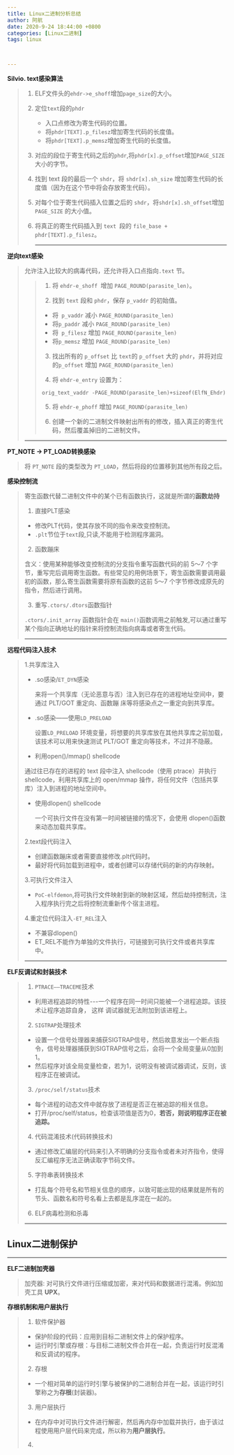 ```yaml
---
title: Linux二进制分析总结
author: 阿航
date: 2020-9-24 18:44:00 +0800
categories: [Linux二进制]
tags: linux



---
```








**Silvio. text感染算法**

> 1. ELF文件头的`ehdr->e_shoff`增加`page_size`的大小。
>
> 2. 定位`text`段的`phdr`
>
>    * 入口点修改为寄生代码的位置。
>    * 将`phdr[TEXT].p_filesz`增加寄生代码的长度值。
>    * 将`phdr[TEXT].p_memsz`增加寄生代码的长度值。
>
> 3. 对应的段位于寄生代码之后的`phdr`,将`phdr[x].p_offset`增加`PAGE_SIZE`大小的字节。
>
> 4. 找到 text 段的最后一个 `shdr`，将 `shdr[x].sh_size` 增加寄生代码的长度值（因为在这个节中将会存放寄生代码）。
>
> 5. 对每个位于寄生代码插入位置之后的 `shdr`，将`shdr[x].sh_offset`增加 `PAGE_SIZE` 的大小值。
>
> 6. 将真正的寄生代码插入到 `text `段的 `file_base + phdr[TEXT].p_filesz`。
>
>    ****

**逆向text感染**

> 允许注入比较大的病毒代码，还允许将入口点指向`.text` 节。
>
> >1. 将 `ehdr-e_shoff `增加 `PAGE_ROUND(parasite_len)`。
> >
> >2. 找到 `text` 段和 `phdr`，保存 `p_vaddr` 的初始值。
> >
> >   * 将` p_vaddr` 减小 `PAGE_ROUND(parasite_len)`
> >   * 将`p_paddr` 减小 `PAGE_ROUND(parasite_len)`
> >   * 将` p_filesz` 增加 `PAGE_ROUND(parasite_len)`
> >   * 将`p_memsz` 增加 `PAGE_ROUND(parasite_len)`
> >
> >3. 找出所有的 `p_offset` 比 `text`的 `p_offset` 大的 `phdr`，并将对应的`p_offset` 增加 `PAGE_ROUND(parasite_len)`
> >
> >4. 将 `ehdr-e_entry` 设置为：
> >
> >   ```
> >   orig_text_vaddr -PAGE_ROUND(parasite_len)+sizeof(ElfN_Ehdr) 
> >   ```
> >
> >5. 将 `ehdr-e_phoff` 增加 `PAGE_ROUND(parasite_len)`
> >
> >6. 创建一个新的二进制文件映射出所有的修改，插入真正的寄生代码，然后覆盖掉旧的二进制文件。
>
> ****

**PT_NOTE -> PT_LOAD转换感染**

>将 `PT_NOTE` 段的类型改为 `PT_LOAD`，然后将段的位置移到其他所有段之后。

**感染控制流**

>寄生函数代替二进制文件中的某个已有函数执行，这就是所谓的**函数劫持**
>
>1. 直接PLT感染
>
>   * 修改PLT代码，使其存放不同的指令来改变控制流。
>   * `.plt`节位于`text`段,只读,不能用于检测程序漏洞。
>
>2. 函数蹦床
>
>   含义：使用某种能够改变控制流的分支指令重写函数代码的前 5～7 个字节，重写完后调用寄生函数。有些常见的用例场景下，寄生函数需要调用最初的函数，那么寄生函数需要将原有函数的这前 5～7 个字节修改成原先的指令，然后进行调用。
>
>3. 重写`.ctors/.dtors`函数指针
>
>   `.ctors/.init_array` 函数指针会在 `main()`函数调用之前触发,可以通过重写某个指向正确地址的指针来将控制流指向病毒或者寄生代码。
>
> ****

**远程代码注入技术**

>1.共享库注入
>
>  * .so感染/`ET_DYN`感染
>
>     来将一个共享库（无论恶意与否）注入到已存在的进程地址空间中，要通过 PLT/GOT 重定向、函数蹦         床等将感染点之一重定向到共享库。
>
>  * .so感染——使用`LD_PRELOAD`
>
>    设置`LD_PRELOAD` 环境变量，将想要的共享库放在其他共享库之前加载，该技术可以用来快速测试 PLT/GOT 重定向等技术，不过并不隐蔽。
>
>  *   利用open()/mmap() shellcode
>
>    通过往已存在的进程的 text 段中注入 shellcode（使用 ptrace）并执行 shellcode，利用共享库上的 open/mmap 操作，将任何文件（包括共享库）注入到进程的地址空间中。
>
>  * 使用dlopen() shellcode
>
>    一个可执行文件在没有第一时间被链接的情况下，会使用 dlopen()函数来动态加载共享库。
>
>2.text段代码注入
>
>* 创建函数蹦床或者需要直接修改.plt代码时。
>* 最好将代码加载到进程中，或者创建可以存储代码的新的内存映射。
>
>3.可执行文件注入
>
>* `PoC-elfdemon`,将可执行文件映射到新的映射区域，然后劫持控制流，注入程序执行完之后将控制流重新传个宿主进程。
>
>4.重定位代码注入`-ET_REL`注入
>
>* 不兼容dlopen()
>* ET_REL不能作为单独的文件执行，可链接到可执行文件或者共享库中。
>
>****

**ELF反调试和封装技术**

>1. `PTRACE——TRACEME`技术
>   * 利用进程追踪的特性---一个程序在同一时间只能被一个进程追踪。该技术让程序追踪自身，	这样	调试器就无法附加到该进程上。
>2. `SIGTRAP`处理技术
>   * 设置一个信号处理器来捕获SIGTRAP信号，然后故意发出一个断点指令，信号处理器捕获到SIGTRAP信号之后，会将一个全局变量从0加到1。
>   * 然后程序对该全局变量检查，若为1，说明没有被调试器调试，反则，该程序正在被调试。
>3. `/proc/self/status`技术
>   * 每个进程的动态文件中就存放了进程是否正在被追踪的相关信息。
>   * 打开/proc/self/status，检查该项值是否为0，**若否，则说明程序正在被追踪。**
>4. 代码混淆技术(代码转换技术)
>   * 通过修改汇编层的代码来引入不明确的分支指令或者未对齐指令，使得反汇编程序无法正确读取字节码文件。
>5. 字符串表转换技术
>   * 打乱每个符号名和节相关信息的顺序，以致可能出现的结果就是所有的节头、函数名和符号名看上去都是乱序混在一起的。
>6. ELF病毒检测和杀毒
>
>****



## Linux二进制保护

*****

**ELF二进制加壳器**

>加壳器: 对可执行文件进行压缩或加密，来对代码和数据进行混淆。例如加壳工具                                          **UPX**。

**存根机制和用户层执行**

>1. 软件保护器
>   * 保护阶段的代码：应用到目标二进制文件上的保护程序。
>   * 运行时引擎或存根：与目标二进制文件合并在一起，负责运行时反混淆和反调试的程序。
>2. 存根
>   * 一个相对简单的运行时引擎与被保护的二进制合并在一起，该运行时引擎称之为**存根**(封装器)。
>
>3. 用户层执行
>   * 在内存中对可执行文件进行解密，然后再内存中加载并执行，由于该过程使用用户层代码来完成，所以称为**用户层执行**。
>4. 
>
>





